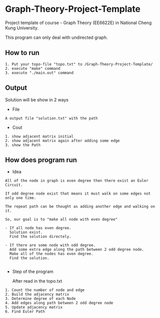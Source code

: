 # Graph-Theory-Project-Template
Project template of course - Graph Theory (EE6622E) in National Cheng Kung University.

This program can only deal with undirected graph.

## How to run

```
1. Put your topo-file "topo.txt" to /Graph-Theory-Project-Template/
2. execute "make" command
3. execute "./main.out" command
```



## Output

Solution will be show in 2 ways

* File
```
A output file "solution.txt" with the path
```

* Cout
```
1. show adjacent matrix initial
2. show adjacent matrix again after adding some edge
3. show the Path
```
## How does program run

* Idea
```
All of the node in graph is even degree then there exist an Euler Circuit.

If odd degree node exist that means it must walk on some edges not only one time.

The repeat path can be thought as adding another edge and walking on it.

So, our goal is to "make all node with even degree"

- If all node has even degree. 
  Solution exist.
  Find the solution directely.

- If there are some node with odd degree. 
  Add some extra edge along the path between 2 odd degree node.
  Make all of the nodes has even degree.
  Find the solution.
  
```

* Step of the program

  After read in the topo.txt
```
1. Count the number of node and edge
2. Build the adjacency matrix
3. Determine degree of each Node
4. Add edges along path between 2 odd degree node 
5. Update adjacency matrix
6. Find Euler Path
```
